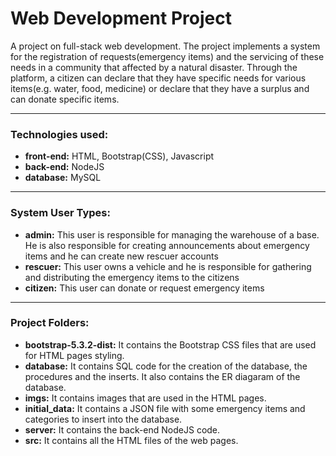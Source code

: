 # Web Development Project
A project on full-stack web development. The project implements a system for the registration of requests(emergency items) and the servicing of these needs in a community that affected by a natural disaster. Through the platform, a citizen can declare that they have specific needs for various items(e.g. water, food, medicine) or declare that they have a surplus and can donate specific items.
___
### Technologies used:
- **front-end:** HTML, Bootstrap(CSS), Javascript
- **back-end:** NodeJS
- **database:** MySQL
___
### System User Types:
- **admin:** This user is responsible for managing the warehouse of a base. He is also responsible for creating announcements about emergency items and he can create new rescuer accounts
- **rescuer:** This user owns a vehicle and he is responsible for gathering and distributing the emergency items to the citizens
- **citizen:** This user can donate or request emergency items
___
### Project Folders:
- **bootstrap-5.3.2-dist:** It contains the Bootstrap CSS files that are used for HTML pages styling.
- **database:** It contains SQL code for the creation of the database, the procedures and the inserts. It also contains the ER diagaram of the database.
- **imgs:** It contains images that are used in the HTML pages.
- **initial_data:** It contains a JSON file with some emergency items and categories to insert into the database.
- **server:** It contains the back-end NodeJS code.
- **src:** It contains all the HTML files of the web pages.
